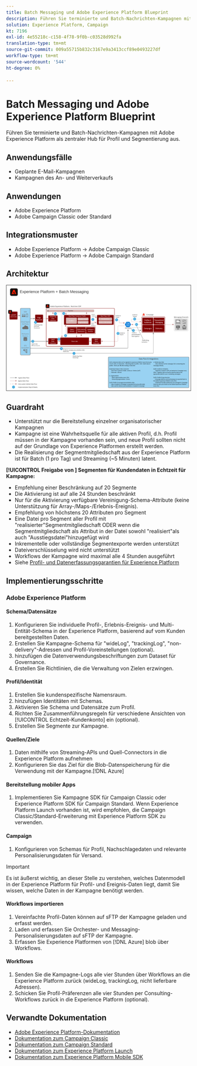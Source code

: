 ```yaml
---
title: Batch Messaging und Adobe Experience Platform Blueprint
description: Führen Sie terminierte und Batch-Nachrichten-Kampagnen mit Adobe Experience Platform als zentraler Hub für Profil und Segmentierung aus.
solution: Experience Platform, Campaign
kt: 7196
exl-id: 4e55218c-c158-4f78-9f0b-c03528d992fa
translation-type: tm+mt
source-git-commit: 009a55715b832c3167e9a3413ccf89e0493227df
workflow-type: tm+mt
source-wordcount: '544'
ht-degree: 0%

---
```


# Batch Messaging und Adobe Experience Platform Blueprint

Führen Sie terminierte und Batch-Nachrichten-Kampagnen mit Adobe Experience Platform als zentraler Hub für Profil und Segmentierung aus.

## Anwendungsfälle

* Geplante E-Mail-Kampagnen
* Kampagnen des An- und Weiterverkaufs

## Anwendungen

* Adobe Experience Platform
* Adobe Campaign Classic oder Standard

## Integrationsmuster

* Adobe Experience Platform → Adobe Campaign Classic
* Adobe Experience Platform → Adobe Campaign Standard

## Architektur

<img src="assets/aepbatch.svg" alt="Referenzarchitektur für Batch Messaging und Adobe Experience Platform Blueprint" style="border:1px solid #4a4a4a" />

## Guardraht

* Unterstützt nur die Bereitstellung einzelner organisatorischer Kampagnen
* Kampagne ist eine Wahrheitsquelle für alle aktiven Profil, d.h. Profil müssen in der Kampagne vorhanden sein, und neue Profil sollten nicht auf der Grundlage von Experience Platformen erstellt werden.
* Die Realisierung der Segmentmitgliedschaft aus der Experience Platform ist für Batch (1 pro Tag) und Streaming (~5 Minuten) latent.

**[!UICONTROL Freigabe von ] Segmenten für Kundendaten in Echtzeit für Kampagne:**

* Empfehlung einer Beschränkung auf 20 Segmente
* Die Aktivierung ist auf alle 24 Stunden beschränkt
* Nur für die Aktivierung verfügbare Vereinigung-Schema-Attribute (keine Unterstützung für Array-/Maps-/Erlebnis-Ereignis).
* Empfehlung von höchstens 20 Attributen pro Segment
* Eine Datei pro Segment aller Profil mit &quot;realisierter&quot;Segmentmitgliedschaft ODER wenn die Segmentmitgliedschaft als Attribut in der Datei sowohl &quot;realisiert&quot;als auch &quot;Ausstiegsdatei&quot;hinzugefügt wird
* Inkrementelle oder vollständige Segmentexporte werden unterstützt
* Dateiverschlüsselung wird nicht unterstützt
* Workflows der Kampagne wird maximal alle 4 Stunden ausgeführt
* Siehe [Profil- und Datenerfassungsgarantien für Experience Platform](https://experienceleague.adobe.com/docs/experience-platform/profile/guardrails.html)

## Implementierungsschritte

### Adobe Experience Platform

#### Schema/Datensätze

1. Konfigurieren Sie individuelle Profil-, Erlebnis-Ereignis- und Multi-Entität-Schema in der Experience Platform, basierend auf vom Kunden bereitgestellten Daten.
1. Erstellen Sie Kampagne-Schema für &quot;wideLog&quot;, &quot;trackingLog&quot;, &quot;non-delivery&quot;-Adressen und Profil-Voreinstellungen (optional).
1. hinzufügen die Datenverwendungsbeschriftungen zum Dataset für Governance.
1. Erstellen Sie Richtlinien, die die Verwaltung von Zielen erzwingen.

#### Profil/Identität

1. Erstellen Sie kundenspezifische Namensraum.
1. hinzufügen Identitäten mit Schemas.
1. Aktivieren Sie Schema und Datensätze zum Profil.
1. Richten Sie Zusammenführungsregeln für verschiedene Ansichten von [!UICONTROL Echtzeit-Kundenkonto] ein (optional).
1. Erstellen Sie Segmente zur Kampagne.

#### Quellen/Ziele

1. Daten mithilfe von Streaming-APIs und Quell-Connectors in die Experience Platform aufnehmen
1. Konfigurieren Sie das Ziel für die Blob-Datenspeicherung für die Verwendung mit der Kampagne.[!DNL Azure]

#### Bereitstellung mobiler Apps

1. Implementieren Sie Kampagne SDK für Campaign Classic oder Experience Platform SDK für Campaign Standard. Wenn Experience Platform Launch vorhanden ist, wird empfohlen, die Campaign Classic/Standard-Erweiterung mit Experience Platform SDK zu verwenden.

#### Campaign

1. Konfigurieren von Schemas für Profil, Nachschlagedaten und relevante Personalisierungsdaten für Versand.

>[!IMPORTANT]
>
>Es ist äußerst wichtig, an dieser Stelle zu verstehen, welches Datenmodell in der Experience Platform für Profil- und Ereignis-Daten liegt, damit Sie wissen, welche Daten in der Kampagne benötigt werden.

#### Workflows importieren

1. Vereinfachte Profil-Daten können auf sFTP der Kampagne geladen und erfasst werden.
1. Laden und erfassen Sie Orchester- und Messaging-Personalisierungsdaten auf sFTP der Kampagne.
1. Erfassen Sie Experience Platformen von [!DNL Azure] blob über Workflows.

#### Workflows

1. Senden Sie die Kampagne-Logs alle vier Stunden über Workflows an die Experience Platform zurück (wideLog, trackingLog, nicht lieferbare Adressen).
1. Schicken Sie Profil-Präferenzen alle vier Stunden per Consulting-Workflows zurück in die Experience Platform (optional).


## Verwandte Dokumentation

* [Adobe Experience Platform-Dokumentation](https://experienceleague.adobe.com/docs/experience-platform.html?lang=en)
* [Dokumentation zum Campaign Classic](https://experienceleague.adobe.com/docs/campaign-classic.html?lang=en)
* [Dokumentation zum Campaign Standard](https://experienceleague.adobe.com/docs/campaign-standard.html?lang=en)
* [Dokumentation zum Experience Platform Launch](https://experienceleague.adobe.com/docs/launch.html?lang=en)
* [Dokumentation zum Experience Platform Mobile SDK](https://experienceleague.adobe.com/docs/mobile.html?lang=en)
